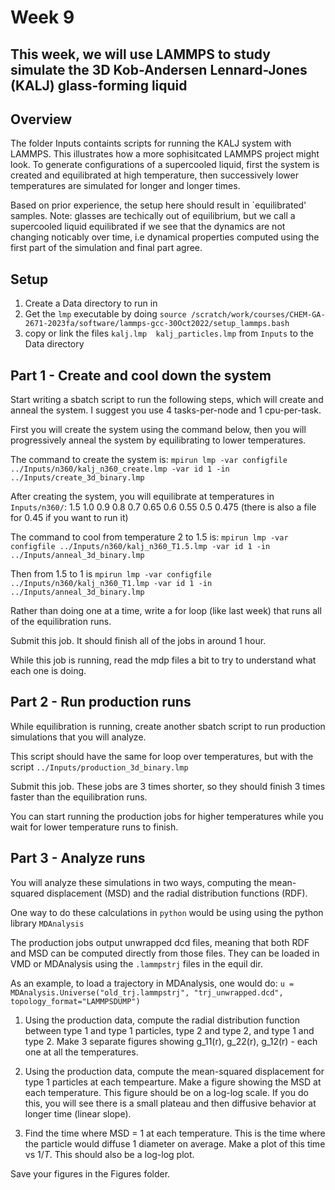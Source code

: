 # Week 9

## This week, we will use LAMMPS to study simulate the 3D Kob-Andersen Lennard-Jones (KALJ) glass-forming liquid

## Overview

The folder Inputs containts scripts for running the KALJ system with LAMMPS. This illustrates how a more sophisitcated LAMMPS project might look.
To generate configurations of a supercooled liquid, first the system is created and equilibrated at high temperature, then successively lower temperatures are simulated for longer and longer times. 

Based on prior experience, the setup here should result in `equilibrated' samples. Note: glasses are techically out of equilibrium, but we call a supercooled liquid equilibrated if we see that the dynamics are not changing noticably over time, i.e dynamical properties computed using the first part of the simulation and final part agree.

## Setup

1. Create a Data directory to run in 
2. Get the `lmp` executable by doing `source /scratch/work/courses/CHEM-GA-2671-2023fa/software/lammps-gcc-30Oct2022/setup_lammps.bash`
3. copy or link the files `kalj.lmp  kalj_particles.lmp` from `Inputs` to the Data directory

## Part 1 - Create and cool down the system
Start writing a sbatch script to run the following steps, which will create and anneal the system. I suggest you use 4 tasks-per-node and 1 cpu-per-task.

First you will create the system using the command below, then you will progressively anneal the system by equilibrating to lower temperatures.

The command to create the system is:
`mpirun lmp -var configfile ../Inputs/n360/kalj_n360_create.lmp -var id 1 -in ../Inputs/create_3d_binary.lmp`

After creating the system, you will equilibrate at temperatures in `Inputs/n360/`: 1.5 1.0 0.9 0.8 0.7 0.65 0.6 0.55 0.5 0.475 (there is also a file for 0.45 if you want to run it)

The command to cool from temperature 2 to 1.5 is:
`mpirun lmp -var configfile ../Inputs/n360/kalj_n360_T1.5.lmp -var id 1 -in ../Inputs/anneal_3d_binary.lmp`

Then from 1.5 to 1 is
`mpirun lmp -var configfile ../Inputs/n360/kalj_n360_T1.lmp -var id 1 -in ../Inputs/anneal_3d_binary.lmp`

Rather than doing one at a time, write a for loop (like last week) that runs all of the equilibration runs.

Submit this job. It should finish all of the jobs in around 1 hour. 

While this job is running, read the mdp files a bit to try to understand what each one is doing.

## Part 2 - Run production runs
While equilibration is running, create another sbatch script to run production simulations that you will analyze.

This script should have the same for loop over temperatures, but with the script `../Inputs/production_3d_binary.lmp`

Submit this job. These jobs are 3 times shorter, so they should finish 3 times faster than the equilibration runs. 

You can start running the production jobs for higher temperatures while you wait for lower temperature runs to finish.

## Part 3 - Analyze runs
You will analyze these simulations in two ways, computing the mean-squared displacement (MSD) and the radial distribution functions (RDF). 

One way to do these calculations in `python` would be using using the python library `MDAnalysis`

The production jobs output unwrapped dcd files, meaning that both RDF and MSD can be computed directly from those files. They can be loaded in VMD or MDAnalysis using the `.lammpstrj` files in the equil dir.

As an example, to load a trajectory in MDAnalysis, one would do: `u = MDAnalysis.Universe("old_trj.lammpstrj", "trj_unwrapped.dcd", topology_format="LAMMPSDUMP")`

1. Using the production data, compute the radial distribution function between type 1 and type 1 particles, type 2 and type 2, and type 1 and type 2. 
Make 3 separate figures showing g_11(r), g_22(r), g_12(r) - each one at all the temperatures. 

2. Using the production data, compute the mean-squared displacement for type 1 particles at each tempearture. Make a figure showing the MSD at each temperature. This figure should be on a log-log scale. If you do this, you will see there is a small plateau and then diffusive behavior at longer time (linear slope).

3. Find the time where MSD = 1 at each temperature. This is the time where the particle would diffuse 1 diameter on average. Make a plot of this time vs $1/T$. This should also be a log-log plot.

Save your figures in the Figures folder. 

